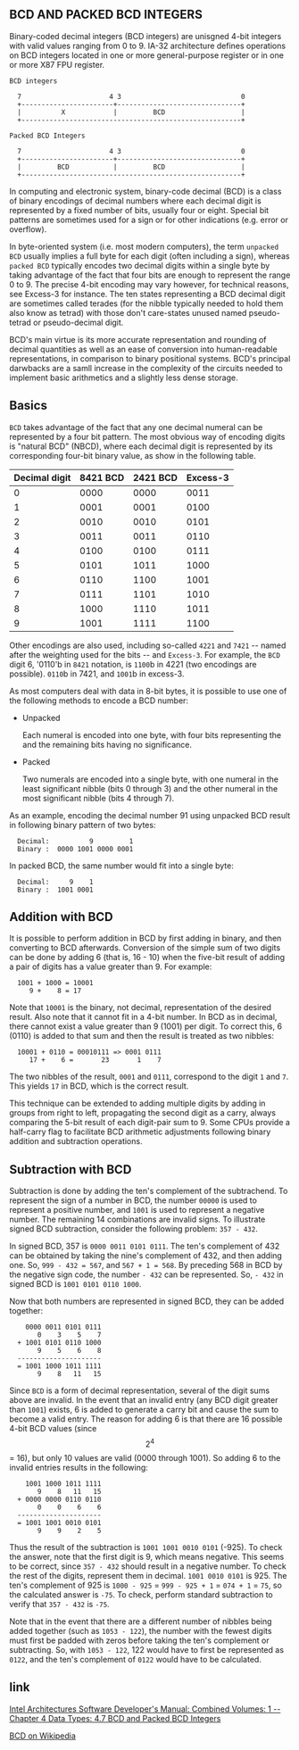 BCD AND PACKED BCD INTEGERS
-----------------------------------------

Binary-coded decimal integers (BCD integers) are unisgned 4-bit integers 
with valid values ranging from 0 to 9. IA-32 architecture defines operations
on BCD integers located in one or more general-purpose register or in one
or more X87 FPU register.

```
BCD integers

  7                      4 3                              0
  +-----------------------+-------------------------------+
  |          X            |         BCD                   |
  +-------------------------------------------------------+                        

Packed BCD Integers

  7                      4 3                              0
  +-----------------------+-------------------------------+
  |         BCD           |         BCD                   |
  +-------------------------------------------------------+                        
```

In computing and electronic system, binary-code decimal (BCD) is a class
of binary encodings of decimal numbers where each decimal digit is 
represented by a fixed number of bits, usually four or eight. Special bit
patterns are sometimes used for a sign or for other indications (e.g.
error or overflow).

In byte-oriented system (i.e. most modern computers), the term `unpacked BCD`
usually implies a full byte for each digit (often including a sign), whereas 
`packed BCD` typically encodes two decimal digits within a single byte by
taking advantage of the fact that four bits are enough to represent the range
0 to 9. The precise 4-bit encoding may vary however, for technical reasons,
see Excess-3 for instance. The ten states representing a BCD decimal digit
are sometimes called terades (for the nibble typically needed to hold them
also know as tetrad) with those don't care-states unused named pseudo-tetrad
or pseudo-decimal digit.

BCD's main virtue is its more accurate representation and rounding of decimal
quantities as well as an ease of conversion into human-readable 
representations, in comparison to binary positional systems. BCD's principal
darwbacks are a samll increase in the complexity of the circuits needed to 
implement basic arithmetics and a slightly less dense storage.

## Basics

`BCD` takes advantage of the fact that any one decimal numeral can be 
represented by a four bit pattern. The most obvious way of encoding digits is
"natural BCD" (NBCD), where each decimal digit is represented by its
corresponding four-bit binary value, as show in the following table.

| Decimal digit |   8421 BCD   |   2421 BCD   |   Excess-3   |
| ------------- | ------------ | ------------ | ------------ |
| 0             | 0000         | 0000         | 0011         |
| 1             | 0001         | 0001         | 0100         |
| 2             | 0010         | 0010         | 0101         |
| 3             | 0011         | 0011         | 0110         |
| 4             | 0100         | 0100         | 0111         |
| 5             | 0101         | 1011         | 1000         |
| 6             | 0110         | 1100         | 1001         |
| 7             | 0111         | 1101         | 1010         |
| 8             | 1000         | 1110         | 1011         |
| 9             | 1001         | 1111         | 1100         |

Other encodings are also used, including so-called `4221` and `7421` -- named
after the weighting used for the bits -- and `Excess-3`. For example, the
`BCD` digit 6, '0110'b in `8421` notation, is `1100`b in 4221 (two encodings
are possible). `0110`b in 7421, and `1001`b in excess-3.

As most computers deal with data in 8-bit bytes, it is possible to use one
of the following methods to encode a BCD number:

* Unpacked

  Each numeral is encoded into one byte, with four bits representing the 
  and the remaining bits having no significance.

* Packed

  Two numerals are encoded into a single byte, with one numeral in the least
  significant nibble (bits 0 through 3) and the other numeral in the most
  significant nibble (bits 4 through 7).

As an example, encoding the decimal number 91 using unpacked BCD result in
following binary pattern of two bytes:

```
  Decimal:          9         1
  Binary :  0000 1001 0000 0001  
```

In packed BCD, the same number would fit into a single byte:

```
  Decimal:     9    1
  Binary :  1001 0001
```

## Addition with BCD

It is possible to perform addition in BCD by first adding in binary, and
then converting to BCD afterwards. Conversion of the simple sum of two 
digits can be done by adding 6 (that is, 16 - 10) when the five-bit result
of adding a pair of digits has a value greater than 9. For example:

```
  1001 + 1000 = 10001
     9 +    8 = 17
```

Note that `10001` is the binary, not decimal, representation of the desired
result. Also note that it cannot fit in a 4-bit number. In BCD as in decimal,
there cannot exist a value greater than 9 (1001) per digit. To correct this,
6 (0110) is added to that sum and then the result is treated as two nibbles:

```
  10001 + 0110 = 00010111 => 0001 0111
     17 +    6 =       23       1    7
```

The two nibbles of the result, `0001` and `0111`, correspond to the digit `1`
and `7`. This yields `17` in BCD, which is the correct result.

This technique can be extended to adding multiple digits by adding in groups
from right to left, propagating the second digit as a carry, always comparing
the 5-bit result of each digit-pair sum to 9. Some CPUs provide a half-carry
flag to facilitate BCD arithmetic adjustments following binary addition and
subtraction operations.

## Subtraction with BCD

Subtraction is done by adding the ten's complement of the subtrachend. To
represent the sign of a number in BCD, the number `00000` is used to represent
a positive number, and `1001` is used to represent a negative number. The 
remaining 14 combinations are invalid signs. To illustrate signed BCD 
subtraction, consider the following problem: `357 - 432`.

In signed BCD, 357 is `0000 0011 0101 0111`. The ten's complement of 432 can
be obtained by taking the nine's complement of 432, and then adding one. So,
`999 - 432 = 567`, and `567 + 1 = 568`. By preceding 568 in BCD by the negative
sign code, the number `- 432` can be represented. So, `- 432` in signed BCD is
`1001 0101 0110 1000`.

Now that both numbers are represented in signed BCD, they can be added 
together:

```
    0000 0011 0101 0111
       0    3    5    7
  + 1001 0101 0110 1000
       9    5    6    8
  ---------------------
  = 1001 1000 1011 1111
       9    8   11   15
```

Since `BCD` is a form of decimal representation, several of the digit sums
above are invalid. In the event that an invalid entry (any BCD digit greater
than `1001`) exists, 6 is added to generate a carry bit and cause the sum
to become a valid entry. The reason for adding 6 is that there are 16 possible
4-bit BCD values (since $$ 2^4 $$ = 16), but only 10 values are valid (0000
through 1001). So adding 6 to the invalid entries results in the following:

```
    1001 1000 1011 1111
       9    8   11   15
  + 0000 0000 0110 0110
       0    0    6    6
  ---------------------
  = 1001 1001 0010 0101
       9    9    2    5
```

Thus the result of the subtraction is `1001 1001 0010 0101` (-925). To check
the answer, note that the first digit is 9, which means negative. This seems
to be correct, since `357 - 432` should result in a negative number. To check
the rest of the digits, represent them in decimal. `1001 0010 0101` is 925.
The ten's complement of 925 is `1000 - 925` = `999 - 925 + 1` = `074 + 1` =
`75`, so the calculated answer is `-75`. To check, perform standard subtraction
to verify that `357 - 432` is `-75`.

Note that in the event that there are a different number of nibbles being
added together (such as `1053 - 122`), the number with the fewest digits must
first be padded with zeros before taking the ten's complement or subtracting.
So, with `1053 - 122`, 122 would have to first be represented as `0122`, and
the ten's complement of `0122` would have to be calculated.  

## link

  [Intel Architectures Software Developer's Manual: Combined Volumes: 1 -- Chapter 4 Data Types: 4.7 BCD and Packed BCD Integers ](https://software.intel.com/en-us/articles/intel-sdm)

  [BCD on Wikipedia](https://en.wikipedia.org/wiki/Binary-coded_decimal)
